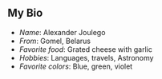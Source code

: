 ## My Bio

- *Name*: Alexander Joulego
- *From*: Gomel, Belarus
- *Favorite food*: Grated cheese with garlic
- *Hobbies*: Languages, travels, Astronomy
- *Favorite colors*: Blue, green, violet

